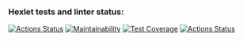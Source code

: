 ### Hexlet tests and linter status:
[![Actions Status](https://github.com/PolanskiKai/php-project-48/workflows/hexlet-check/badge.svg)](https://github.com/PolanskiKai/php-project-48/actions)
[![Maintainability](https://api.codeclimate.com/v1/badges/6df33d7628455afaf82b/maintainability)](https://codeclimate.com/github/PolanskiKai/php-project-48/maintainability)
[![Test Coverage](https://api.codeclimate.com/v1/badges/6df33d7628455afaf82b/test_coverage)](https://codeclimate.com/github/PolanskiKai/php-project-48/test_coverage)
[![Actions Status](https://github.com/PolanskiKai/php-project-48/actions/workflows/ci.yml/badge.svg)](https://github.com/PolanskiKai/php-project-48/actions/workflows/ci.yml)